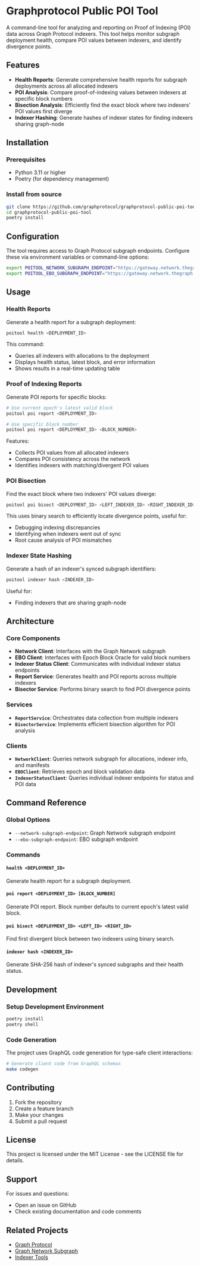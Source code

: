 # Graphprotocol Public POI Tool

A command-line tool for analyzing and reporting on Proof of Indexing (POI) data across Graph Protocol indexers. This tool helps monitor subgraph deployment health, compare POI values between indexers, and identify divergence points.

## Features

- **Health Reports**: Generate comprehensive health reports for subgraph deployments across all allocated indexers
- **POI Analysis**: Compare proof-of-indexing values between indexers at specific block numbers
- **Bisection Analysis**: Efficiently find the exact block where two indexers' POI values first diverge
- **Indexer Hashing**: Generate hashes of indexer states for finding indexers sharing graph-node

## Installation

### Prerequisites

- Python 3.11 or higher
- Poetry (for dependency management)

### Install from source

```bash
git clone https://github.com/graphprotocol/graphprotocol-public-poi-tool.git
cd graphprotocol-public-poi-tool
poetry install
```

## Configuration

The tool requires access to Graph Protocol subgraph endpoints. Configure these via environment variables or command-line options:

```bash
export POITOOL_NETWORK_SUBGRAPH_ENDPOINT="https://gateway.network.thegraph.com/api/[api-key]/subgraphs/id/..."
export POITOOL_EBO_SUBGRAPH_ENDPOINT="https://gateway.network.thegraph.com/api/[api-key]/subgraphs/id/..."
```

## Usage

### Health Reports

Generate a health report for a subgraph deployment:

```bash
poitool health <DEPLOYMENT_ID>
```

This command:
- Queries all indexers with allocations to the deployment
- Displays health status, latest block, and error information
- Shows results in a real-time updating table

### Proof of Indexing Reports

Generate POI reports for specific blocks:

```bash
# Use current epoch's latest valid block
poitool poi report <DEPLOYMENT_ID>

# Use specific block number
poitool poi report <DEPLOYMENT_ID> <BLOCK_NUMBER>
```

Features:
- Collects POI values from all allocated indexers
- Compares POI consistency across the network
- Identifies indexers with matching/divergent POI values

### POI Bisection

Find the exact block where two indexers' POI values diverge:

```bash
poitool poi bisect <DEPLOYMENT_ID> <LEFT_INDEXER_ID> <RIGHT_INDEXER_ID>
```

This uses binary search to efficiently locate divergence points, useful for:
- Debugging indexing discrepancies
- Identifying when indexers went out of sync
- Root cause analysis of POI mismatches

### Indexer State Hashing

Generate a hash of an indexer's synced subgraph identifiers:

```bash
poitool indexer hash <INDEXER_ID>
```

Useful for:
- Finding indexers that are sharing graph-node

## Architecture

### Core Components

- **Network Client**: Interfaces with the Graph Network subgraph
- **EBO Client**: Interfaces with Epoch Block Oracle for valid block numbers
- **Indexer Status Client**: Communicates with individual indexer status endpoints
- **Report Service**: Generates health and POI reports across multiple indexers
- **Bisector Service**: Performs binary search to find POI divergence points

### Services

- **`ReportService`**: Orchestrates data collection from multiple indexers
- **`BisectorService`**: Implements efficient bisection algorithm for POI analysis

### Clients

- **`NetworkClient`**: Queries network subgraph for allocations, indexer info, and manifests
- **`EBOClient`**: Retrieves epoch and block validation data
- **`IndexerStatusClient`**: Queries individual indexer endpoints for status and POI data

## Command Reference

### Global Options

- `--network-subgraph-endpoint`: Graph Network subgraph endpoint
- `--ebo-subgraph-endpoint`: EBO subgraph endpoint

### Commands

#### `health <DEPLOYMENT_ID>`
Generate health report for a subgraph deployment.

#### `poi report <DEPLOYMENT_ID> [BLOCK_NUMBER]`
Generate POI report. Block number defaults to current epoch's latest valid block.

#### `poi bisect <DEPLOYMENT_ID> <LEFT_ID> <RIGHT_ID>`
Find first divergent block between two indexers using binary search.

#### `indexer hash <INDEXER_ID>`
Generate SHA-256 hash of indexer's synced subgraphs and their health status.

## Development

### Setup Development Environment

```bash
poetry install
poetry shell
```

### Code Generation

The project uses GraphQL code generation for type-safe client interactions:

```bash
# Generate client code from GraphQL schemas
make codegen
```

## Contributing

1. Fork the repository
2. Create a feature branch
3. Make your changes
4. Submit a pull request

## License

This project is licensed under the MIT License - see the LICENSE file for details.

## Support

For issues and questions:
- Open an issue on GitHub
- Check existing documentation and code comments

## Related Projects

- [Graph Protocol](https://thegraph.com/)
- [Graph Network Subgraph](https://github.com/graphprotocol/graph-network-subgraph)
- [Indexer Tools](https://github.com/graphprotocol/indexer)
